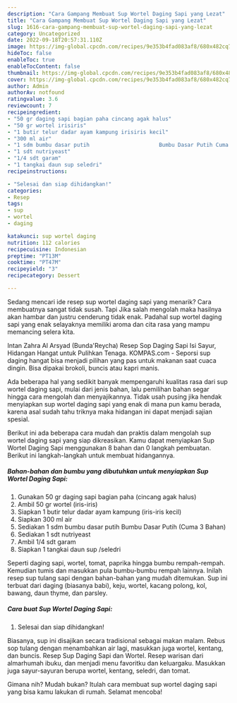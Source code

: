 ```yaml
---
description: "Cara Gampang Membuat Sup Wortel Daging Sapi yang Lezat"
title: "Cara Gampang Membuat Sup Wortel Daging Sapi yang Lezat"
slug: 1616-cara-gampang-membuat-sup-wortel-daging-sapi-yang-lezat
category: Uncategorized
date: 2022-09-18T20:57:31.110Z
image: https://img-global.cpcdn.com/recipes/9e353b4fad083af8/680x482cq70/sup-wortel-daging-sapi-foto-resep-utama.jpg
hideToc: false
enableToc: true
enableTocContent: false
thumbnail: https://img-global.cpcdn.com/recipes/9e353b4fad083af8/680x482cq70/sup-wortel-daging-sapi-foto-resep-utama.jpg
cover: https://img-global.cpcdn.com/recipes/9e353b4fad083af8/680x482cq70/sup-wortel-daging-sapi-foto-resep-utama.jpg
author: Admin
authorAv: notfound
ratingvalue: 3.6
reviewcount: 7
recipeingredient:
- "50 gr daging sapi bagian paha cincang agak halus"
- "50 gr wortel irisiris"
- "1 butir telur dadar ayam kampung irisiris kecil"
- "300 ml air"
- "1 sdm bumbu dasar putih                      Bumbu Dasar Putih Cuma 3 Bahan"
- "1 sdt nutriyeast"
- "1/4 sdt garam"
- "1 tangkai daun sup seledri"
recipeinstructions:

- "Selesai dan siap dihidangkan!"
categories:
- Resep
tags:
- sup
- wortel
- daging

katakunci: sup wortel daging 
nutrition: 112 calories
recipecuisine: Indonesian
preptime: "PT13M"
cooktime: "PT47M"
recipeyield: "3"
recipecategory: Dessert

---
```



Sedang mencari ide resep sup wortel daging sapi yang menarik? Cara membuatnya sangat tidak susah. Tapi Jika salah mengolah maka hasilnya akan hambar dan justru cenderung tidak enak. Padahal sup wortel daging sapi yang enak selayaknya memiliki aroma dan cita rasa yang mampu memancing selera kita.


Intan Zahra Al Arsyad (Bunda&#39;Reycha) Resep Sop Daging Sapi Isi Sayur, Hidangan Hangat untuk Pulihkan Tenaga. KOMPAS.com - Seporsi sup daging hangat bisa menjadi pilihan yang pas untuk makanan saat cuaca dingin. Bisa dipakai brokoli, buncis atau kapri manis.

Ada beberapa hal yang sedikit banyak mempengaruhi kualitas rasa dari sup wortel daging sapi, mulai dari jenis bahan, lalu pemilihan bahan segar hingga cara mengolah dan menyajikannya. Tidak usah pusing jika hendak menyiapkan sup wortel daging sapi yang enak di mana pun kamu berada, karena asal sudah tahu triknya maka hidangan ini dapat menjadi sajian spesial.


Berikut ini ada beberapa cara mudah dan praktis dalam mengolah sup wortel daging sapi yang siap dikreasikan. Kamu dapat menyiapkan Sup Wortel Daging Sapi menggunakan 8 bahan dan 0 langkah pembuatan. Berikut ini langkah-langkah untuk membuat hidangannya.

<!--inarticleads1-->

##### Bahan-bahan dan bumbu yang dibutuhkan untuk menyiapkan Sup Wortel Daging Sapi:

1. Gunakan 50 gr daging sapi bagian paha (cincang agak halus)
1. Ambil 50 gr wortel (iris-iris)
1. Siapkan 1 butir telur dadar ayam kampung (iris-iris kecil)
1. Siapkan 300 ml air
1. Sediakan 1 sdm bumbu dasar putih                      Bumbu Dasar Putih (Cuma 3 Bahan)
1. Sediakan 1 sdt nutriyeast
1. Ambil 1/4 sdt garam
1. Siapkan 1 tangkai daun sup /seledri


Seperti daging sapi, wortel, tomat, paprika hingga bumbu rempah-rempah. Kemudian tumis dan masukkan pula bumbu-bumbu rempah lainnya. Inilah resep sup tulang sapi dengan bahan-bahan yang mudah ditemukan. Sup ini terbuat dari daging (biasanya babi), keju, wortel, kacang polong, kol, bawang, daun thyme, dan parsley. 

<!--inarticleads2-->

##### Cara buat Sup Wortel Daging Sapi:


1. Selesai dan siap dihidangkan!

Biasanya, sup ini disajikan secara tradisional sebagai makan malam. Rebus sop tulang dengan menambahkan air lagi, masukkan juga wortel, kentang, dan buncis. Resep Sup Daging Sapi dan Wortel. Resep warisan dari almarhumah ibuku, dan menjadi menu favoritku dan keluargaku. Masukkan juga sayur-sayuran berupa wortel, kentang, seledri, dan tomat. 

Gimana nih? Mudah bukan? Itulah cara membuat sup wortel daging sapi yang bisa kamu lakukan di rumah. Selamat mencoba!
